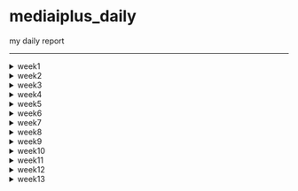 # mediaiplus_daily
my daily report

******

<details>
<summary>week1</summary>

> <details>
> 
> <summary>20230302</summary>
> 
> ```
> 
> vscode
> DBeaver
> WinSCP
> MongoCompass
> 
> jh.park@mediaiplus.com 
> 123ssk12!
> 
> 메일확인 outlook
> 
> confluence
> 
> 임상시험공부 - 글로벌 임상시험 성공하기
> 
> 인턴십OT 내용정리
> 
> 컴공핵심과목 : 내가 잘하는거->대답잘할수있는거
> 자기소개 : 내가 얼마나 개발을 잘하는지, 얼마나빠르게 성장할수있는지 
> 면접관의 의도?? 편한마음으로 임하자..?
> 
> pw : 0130
> 
> task1 : EudraCT -> CTIS 
> task2 : CRIS result 수집하기
> 
> ```
> 
> </details>
> 
> <details>
> <summary>20230303</summary>
> 
> ```
> 
> 질문할거 -> 구글링 먼저하자
> 1. yml 
> 2. 파서에서 start_date yesterday 주석 이상한것같음
> 3. start_date, saving_start_date difference -> 왜 굳이 따로 두는가 ??
> 
> 
> 폴더 강제삭제 : rm -rf (folder)
> 
> 코드해석하기
> l19 : 파서
> l20 : common에서 logger가져오기 -> common_util로 가보면
> l80 : scraper 정의
> 
> 코드실행하기
> 
> 커맨드 : python scraper_manager.py
> 
> 디폴트값 nih 
> Scraper클래스로 nih 인스턴스 만듬
> _get_model 메소드 실행 -> _handling_date메소드 실행 -> NIHct 모델 리턴함 (클래스로 선언된 모델 임포트해서 갖고옴)
> 
> Namespace(start_date='lastupdatedate', end_date='today', save='no', insert='no', date_parameter=0, cris_start=0, cris_end=None, cris_lang='K', model='nih', email='no')
> 
> cris, mfds -> yaml에서 함
> 
> 핸들링데이터 메소드의 역할 
> 2023-03-01 today 를 아래처럼 변환해줌
> 03/01/2023 03/03/2023
> 
> dao가 뭘까?
> dao
> 
> run 메소드를 이해해보자
> 1. 비교
> 2. 크롤링해옴
> 3. 디비에 트리로 바꿔서 집어넣음
> 
> 
> parser?? : 커맨드라인 인수 파싱하기
> 
> 로컬 디비 만들기 : mysql부터 다시 깔자
> 
> get방식으로 api가져오기 -> 스키마 컴페어 부분부터 다시보기
> 
> ```
> 
> </details>
  
</details>

<!-- week2 -->

<details>
<summary>week2</summary>

> <details>
> <summary>20230306</summary>
> 
> ```
> import ipdb; ipdb.set_trace() 앞으로 디버깅은 이거로 하자
> 로컬에 DB설치하는법을 따로 배워야함...     
> tqdm 이라는 신기한 라이브러리를 배웠음
>   
> api를 통해 정보를 받아올수있다.
> Headers : fakeheaders -> 크롤링시 우회용
> 
> nih 접속하여 회사DB와 비교해보았음. 가장최신화된 자료가 NCT05754515 였는데,
> 회사DB에 contacts 정보가 정확히 입력되어있었음. 
> exact_tree 코드  556~690 
>   
> https://www.clinicaltrials.gov/ct2/home
>   
> ```
> <img
>      src="https://user-images.githubusercontent.com/126745832/223040633-c0b674cc-ac1f-47f8-ab99-f5087f376cc2.png"
>      width=300
>      height=100
> />
> <img
>      src="https://user-images.githubusercontent.com/126745832/223040690-9e20b7f5-e17a-4cf8-a415-63d850956a90.png"
>      width=300
>      height=100
> />
>   
> ```
> 위와 같이 
> /home/jh_park/test/_test/models/nihct/utils/info.py 코드에 적혀진대로 4개가 DB에도 저장된것.
> ```
> <img
>      src="https://user-images.githubusercontent.com/126745832/223041521-9cb969b8-3bbf-43ce-9add-3deb3032159f.png"
>      width=300
>      height=300
> />
> 
> ```
> 각각은 위와 같이 정의됨.
> DB에서 column의 이름임. > RDB cloumn scheme
> 
> compare scheme > crawl data > make tree > insert to DB
>   
> __repr__ : Node만들때(make tree) 사용했음.
> ```
>   
> </details>
> 
> <details>
> <summary>20230307</summary>
> 
> ```
> __str__, __repr__ 차이점 보기
>   
> >>> import datetime
> >>> a = datetime.datetime(2017, 9, 27)
> >>> str(a)
> '2017-09-27 00:00:00'
> >>> repr(a)
> 'datetime.datetime(2017, 9, 27, 0, 0)'
> 
>   
>   
> 크롤링과정 
> 
> NStudiesFound : 업데이트해줘야하는 데이터
> trial/100 만큼 iteration -> full_study_list 채움
> make tree를 이용하여 트리구조로 field_list를 만듬
> 23개의 element를 갖고있음 
> field_list[0] 는 이중리스트형태로 각각의 요소가 그에 해당되는 모듈의 정보를 갖고있음.
> 예시 : [ ['NCT05756881', Node (Level 0) : [struct] IdentificationModule / None // num of child of this node : 5],
>          ['NCT05756868', Node (Level 0) : [struct] IdentificationModule / None // num of child of this node : 5],
>          ['NCT05756855', Node (Level 0) : [struct] IdentificationModule / None // num of child of this node : 6] ... ]
>   
> 이를 바탕으로 rows를 만들면
> 
> [ ['NCT00001971', 'Evaluation of Patients With Liver Disease', 'Evaluation of Patients With Liver Disease', 'National Institutes of Health Clinical Center (CC)', '910214', 'NIH', None, None, None, None, '2023-03-07 10:18:13', '2023-03-07 10:18:13'], 
>   ['NCT00001481', 'The Role of Hormones in Postpartum Mood Disorders', 'An Endocrine Model for Postpartum Mood Disorders', 'National Institutes of Health Clinical Center (CC)', '950097', 'NIH', None, None, None, None, '2023-03-07 10:18:13', '2023-03-07 10:18:13'], 
>   ['NCT00001160', 'Studies on Tumors of the Thyroid', 'Studies on Thyroid Nodules and Thyroid Cancer', 'National Institutes of Health Clinical Center (CC)', '770096', 'NIH', None, None, None, None, '2023-03-07 10:18:13', '2023-03-07 10:18:13'] ... ]  
> 
>   
> cris 데이터 가져오기 
>   
> 그전에 질문
> 
> 1. DB에 중복 데이터가 존재함 
>   https://cris.nih.go.kr/cris/search/detailSearch.do/?seq=14743&search_page=L&search_lang=K
>   https://cris.nih.go.kr/cris/search/detailSearch.do/?seq=15988&search_page=L&search_lang=K
>   -> cris가 버전관리를 안해서 생기는 문제였음. 나중에 최신의 버전 (높은 key)을 유지하자
> 2. PRE20190408-003 ??
>   pre로 key로만 들어갈수있음
> 3. selenium.common.exceptions.WebDriverException: Message: 'chromedriver' executable may have wrong permissions. Please see https://chromedriver.chromium.org/home
>   해결 : 크롬드라이버 깔아서 .env.yml 변
> 4. 링크접속불가 
>   https://cris.nih.go.kr/cris/resultsearch/resultSearch.do/
> 5. 디비에 널값이 있는이유? 
> 
> 
> 크롤링하는법  
>  
> 먼저 갱신일을 기준으로 검색을 함.
>   
> parsing_kor_doc 부터 다시 확인하기. 
>   
>   
> ```
>   
> </details>
> 
> <details>
> <summary>20230308</summary>
> 
> ```
> 
> vscode 단축키
> 
> ctrl + end : 커서 맨끝으로
> shift + end : 선택하면서 행의 맨끝으로
> ctrl + shift + end : 선택하면서 페이지 맨끝으로 
> 
> ctrl + arrow : 커서 단어 단위로 옮기기 
> ctrl + shift + arrow : 단어단위 선택하면서 맨끝으로
> 
> crtl + alt : 다중택
> 
> DB -> mediaiplus -> DB name 'RAW'
> 
> cris : 최신업데이트 부터 오늘날짜로 받아오기 
> 
> 질문
> 1. cris 커맨드 입력받을때 인덱스를 왜입력받는가?
> 
> 2. dev_fe_ctx_cris_ct 테이블의 용도?
> ```
> ```
> git clone 하고 해야하는거 !!!
> 
> 1. .env 
> 2. 크롬드라이버 받기 
> ```
> ```
> CRIS 가장 큰 문제점 : api도없고, 계속해서 사이트가 변경됨 -> 지금만들어도 나중에 cris가 데이터를 게시하는 방법이 달라지면 다시 업로드 해야할 필요가 있음. -> 일단은 현재 버전으로 만들어봐야함.
> 
> 현상황 : cris_ct_result 데이터들 12/16을 마지막으로 업데이트가 안됨.
> 현재(230308 16:06) 기준 연구결과가 등록된 데이터들은 총 551건이 검색되는데, 막상 결과가 등록이 안된경우가 많음
> 
> 결과등록이 안된경우 
> ```
> 
> <img
>      src="https://user-images.githubusercontent.com/126745832/223645866-4067dd5f-441d-4647-95e4-8868149798c0.png"
>      width=300
>      height=300
> />
> <img
>      src="https://user-images.githubusercontent.com/126745832/223645982-f809fdaa-e813-4611-9af6-c2d701a3897c.png"
>      width=300
>      height=300
> />
> 
>   
> ```
> 결과등록이 잘된경우
> ```  
> <img
>      src="https://user-images.githubusercontent.com/126745832/223645598-a3332d69-3451-441b-9550-bf9e7cb93345.png"
>      width=300
>      height=300
> />
> 
> ```
> 내일 확인해봐야하는거 : 3/7 기준 6개가 업데이트됨, 그러나 DB엔 5개만 업데이트됨 (16157 누락) -> 3/7에 정기적으로 스크랩할때, 스크랩하기 전에 5개가 업데이트 된것이고, 나머지 하나는 스크랩 이후 업데이트된 것이었음. 
> 
> 결과 탭에 접속이 가능하다가 안되는 경우는 어떻게 해야할까... -> 업데이트 되는지 알 수가 없음 
>   그럼 전수조사를 해야하는가? -> 경우에 따라 다름 만약 잘못된 데이터를 지우기 위해 결과를 없앤것이라면..?
>   없어진 이유를 알 수 없음.
>   
> ```
> </details>
>
> <details>
> <summary>20230309</summary>
> 
> ```
> 
> study results 존재 -> 연구결과 국문/Eng 보고 크롤링하면 될듯  
> 
> TODO
> 
> 연구결과 탭이 존재하지않음 -> 링크로 접속하면 페이지 존재 (cris_seq=8930) (상세검색 불가, cris_seq으로만 접속가능)
> https://cris.nih.go.kr/cris/resultsearch/resultSearch.do?seq=8930&search_page=L&search_lang=&
> 크롤링 할 때 결과있음으로하면 cris_seq=8930과 같은 데이터는 검색불가 -> 어떻게 크롤링할까
> 
> 상세검색할때 실제 갱신일과, 상세검색에서 검색할때의 저장된 갱신일이 다름. -> KCT0000001
> 
> 현재 크롤링은 상세검색 페이지에서 셀레니움으로 함 -> cris_seq range로 바꾸기?
> 
> 결론!! : 그냥 최종갱신일로 크롤링하자.
> 
> ```
> 
> ```
> study results 형식
> 크게 4가지임
> 1. Participant Flow
> 2. Baseline Characteristics
> 3. Outcome Measures
> 4. Adverse Events
> 
> 
> ct_list를 토대로 ct_result_list를 만들자.
> 
> ct_list 구조 파악하기.
> 
> ct_list는 길이가 업데이트해야하는 데이터의 갯수 만큼 가진 리스트임.
> 예를들어 -start_date=2023-03-01 의 옵션을 준경우, 3월1일부터 오늘날짜(today)까지의 새로 갱신해야할 데이터를 수집하여 저장함
> 이때 ct_list의 각각의 요소가 갱신된 데이터의 정보를 담고있음.
> ```
> ```
> 예를들면 len(ct_list)=3 인경우, 갱신해야할 데이터가 3개가 있는것임.
> 각 데이터의 정보를 dictionary 로 만들어줌 
> 
> ct_list.append({
>             'seq': i,
>             'status': date_list,
>             'content': table_dict,
>             'url': f'{self.base_url}?seq={i}&search_page=L&search_lang={self.language}',
>         })
> 그렇다면 각각의 키에 해당하는 밸류값들을 보자
> ct_list[0]['seq'] = '24303'
> ct_list[0]['status'] = ['등록', '2022/10/25', '2022/12/23', '2023/03/08']
> 
> ct_list[0]['content'] 는 defaultdict 자료형임.
> 
> ct_list[0]['content'].keys() = dict_keys(['1. 연구개요', '2. 임상연구윤리심의', '3. 연구자', '4. 연구현황', '5. 연구비지원기관', '6. 연구책임기관', '7. 연구요약', '8. 연구설계', '9. 대상자선정기준', '10. 결과변수', '11. 연구결과 및 발표', '12. 연구데이터 공유(익명화된 연구대상자 데이터)'])
> 또한 이 key들의 해당하는 value 또한 defaultdict 임
> 
> 예를들면 ct_list[0]['content']['1. 연구개요'] 는 아래와 같이 구성됨. 각각의 key들은 대체로 cris 자료 테이블의 row : contents임
> 
> defaultdict(None, {'CRIS등록번호': 'KCT0008025', '연구고유번호': 'NCC2022-0319', '요약제목': 'MET 또는 EGFR 단백질이 과발현된 전이성 위암의 3차이상 요법으로서의 CKD-702/이리노테칸 1b/2상 임상시험', '연구제목': 'MET 또는 EGFR 단백질이 과발현된 전이성 위암의 3차이상 요법으로서의 CKD-702/이리노테칸 1b/2상 임상시험', '연구약어명': 'CKD-702', '식약처규제연구': '예(Yes)', 'IND/IDE Protocol 여부': '아니오(No)', '타등록시스템 등록여부': '아니오(No)', '임상연구 요양급여적용 신청 여부': '신청 중(Submitted pending)'})
> 
> ct_list[0]['url'] = 'https://cris.nih.go.kr/cris/search/detailSearch.do/?seq=24303&search_page=L&search_lang=K'
> 
> 
> 만약 데이터의 개수가 가변적이라면, 리스트로 만들어줌 -> 하나의 cris_seq가 아니라 여러개의 cris_seq가 있는것, 
> PRIMARY KEY를 하나더잡아줌 즉 예를들어 cris_seq = 24303의 데이터중 연구참여기관이 두개인경우, SRSID라는 PRIMARY KEY를 잡아주는것.
> ```
> <img
> src="https://user-images.githubusercontent.com/126745832/223931817-b00a1bc7-93fc-4871-8ec7-e04dcf821f05.png"
> width=500
> height=50
> />
> 
> ```
> 스키마에대해 일단 모두 rows에 SCHEME[:-2]로 None을 넣어놈
> 
> 오늘의 질문점
> 
> [오후 4:28] 박 진호
> 저 추가적으로 질문드립니다..! cris_ct_result_participant_flow_desc 테이블에서 KCTId = 'KCT0006080' 필터로 검색해보면 cris_seq가 19160, 19735 두개로 나오는데,  https://cris.nih.go.kr/cris/search/listDetail.do여기서 상세검색에서 연구결과를 연구결과 등록으로 두고, CRIS등록번호에 6080을 검색하면 6080데이터가 나와야하는데 안나오더라구요 그래서 이유를 찾아보았습니다.  먼저 연구결과 필터를 미등록으로 바꾸고 6080을 검색하면, 19160페이지가 검색되었습니다. 제 생각엔 CRIS에서 19160의 연구결과를 지우고 갱신을 안해준것 같습니다.  또 추가로 같은 KCTId를 갖는 19735는 연구결과가 있으나 19160에는 없었습니다.  19735는 상태가 임시저장된 데이터라 상세검색 으로는 검색이 안되고, url로는 접속할 수 있더라구요, 19735에는 결과탭이 있지만, 접속은 안되었습니다.https://cris.nih.go.kr/cris/search/detailSearch.do?seq=19735 그래서 제가 생각한점은 데이터베이스에 이러한 결과가 등록되었다가 다시 없어진경우가 추가적으로 존재할수있고, 이러한 데이터들은 CRIS에서 갱신처리를 안해주다보니 저희가 업데이트를 할 수 없다고 판단되는데,  이런경우 현재 데이터베이스에 있는 결과데이터들은 옳은 정보라고 할 수 있는건가요? 만약 그렇지 않다면 현재 데이터들은 지우고 새로운 데이터들로 채워야한다고 생각이되는데.. 제가 생각한점이 맞을까요??아닌경우면 그냥 현재 데이터베이스에 duplicate하는 방식으로 코드를 짜면 되는것일까요?  감사합니다! 
> 
> [오후 4:47] 조용장
> 네, 말씀주신대로가 맞습니다!자세한 설명을 좀 더 미리 드렸으면 고민하실만한 상황이 나오지 않았을텐데 죄송스럽네요..  1.일단 첫번째로 cris_seq는 고유하지만 cris_seq에 상응하는 KCTId는 고유하지 않습니다.이런 문제는 실제로 하나의 임상이 "임시 등록", "반려" 등 "등록"이 되기 전의 형상으로 여러개의 버전이 존재하기 때문인데요. 각 버전은 새로운 cris_seq를 발급 받지만 KCTId는 모두 동일할 수 있습니다. 초기에는 "임시 등록"이나 "반려" 등의 데이터도 의미가 있을 것이라고 판단하여 cris_seq를 기준으로 전체 수집하였습니다. 하지만 그럴 필요가 없다고 판단이 되기도 하였고최종 갱신일을 기준으로 임상시험 문서를 가져와야할 필요성이 대두되면서 cris_seq를 기준으로 데이터를 수집하는 것이 아닌 KCTId를 기준으로 CRIS 데이터를 수집해야 하는 상황이 된거죠. 2.두번째로 말씀주신 6080번과 같이 CRIS에는 등록이되거나 웹 상에 공개되었다가 제거되는 문서들이 있었습니다. 이런 문서들은 추후에 다시 접근하려해도 데이터를 얻을 수 없는 문제점이 발생하구요.  "이런 데이터를 두고 저희는 DB상에서 제거하기 보다는 가지고 있는 편이 더 저희 서비스를 가치있게 만들어 줄거라고 판단하고 있기는 합니다."  그 문서의 등록 취소 요인이 무엇인지는 알 수 없으나 특정 기업에서 어떤 종류의 질병에 대해 어떤 시도를 하려했다..는 정보는 중요할 것 같아서요. 게다가 저희 DB 설계상 제거된 문서에 대한 검출은 전수조사를 하는 수 밖에 없기도 하구요..  따라서 결론은 같은 KCTId에 대해서는 값을 replace하면 될 것 같습니다. 그리고 과거에 존재하였다가 현재에 존재하지 않는 문서에 대해서는 제거하지 않구요. 다만 추후에 동일한 KCTId 임상시험에 대해서 언제 어떻게 업데이트 되었는지 히스토리를 버전별로 가지고 있을 계획은 있습니다. 깃헙에도 이슈 사항으로 올려 놓기는 했어요.
> 
> [오후 4:48] 조용장 
> 글이다 보니 아무래도 제가 조금 이해하기 어렵게 작성해 놓은 내용이 있을 수도 있을 것 같기는해요... 조금 헷갈리시면 다음주에 다시 이야기 나누시죠~
> 
> ```
> </details>
> <details>
> <summary>20230310</summary>  
> 
> ```
> 결과 데이터들의 스터럭쳐가 매우 상이함 => 일반화 할 방법을 생각해보자
> 
> get result cris id 수정 : 
> 
> 다음을 추가함 :
> from selenium.webdriver.support.ui import Select
> Select(self.driver.find_element(By.XPATH, '//*[@id="results_yn"]')).select_by_value("Y")
> 
> 위 코드의 의미는 연구결과가 등록된 문서만 검색하겠다 라는 필터를 설정해준다는 의미임.
> 
> result들의 url을 보려고했는데, 몇개이상의 페이지를 로드하다보니 이런에러가 나는듯 -> 다음주에 다시 확인하기
> stale element reference: element is not attached to the page document
> 
> ```
> 
> </details>
</details>

<!-- week3 -->

<details>

<summary>week3</summary>

> <details>
> 
> <summary>20230313</summary>
>   
> ```
> 연구결과 등록으로 검색 -> 1. 에러페이지가 나오는지 확인 -> 에러나면 그대로 리턴
> 2. 페이지에 접속을 해도, 실제 데이터가 없을수있음.
> 3. 국문/영문으로 할지, 각각 페이지에서 크롤링 할지 정하기 -> 물어봐야 할듯 근데 KCT0008257 를 보면 각각 따로 하는게 좋을듯함.
>  
> 
> 현재 발생한 문제점 : 
> 1. 로딩되는 시간을 줘야 에러가 안남
> 2. 검색되는 데이터의 개수가 다름 -> 
>     연구결과 등록된 데이터들을 볼때, start date를 비워둔 데이터의 개수와 2010-01-01, 즉 cris홈페이지에서 제공하는 초기값을 주면 데이터 개수값이 달라짐.
>     
> 
> html구조
> 연구정보, 연구결과 상이함
> main div -> print div 
> 내일 물어볼거 : date_list는 필요없는건가?
>   
>   
>   
> 결과구조분석
> 1. Participant Flow
> 모집상세설명
> 배정 전 상세설명
> -> 고정적인 두개의 행!!
> 그다음 기간이나옴 -> 주로 기간은 한개존재함.
> 
> 
> 크롤링 과정
> 만약 K인경우, E인경우 나눠서
> 각각 parsing_result_kor_doc(resp), parsing_result_eng_doc(resp) 을 호출함.
> 
> ```
> 
> </details>
>   
> <details>
> 
> <summary>20230314</summary>
>   
> ```
> 연구결과 등록으로 검색 -> 1. 에러페이지가 나오는지 확인 -> 에러나면 그대로 리턴
> 2. 페이지에 접속을 해도, 실제 데이터가 없을수있음.
> 3. 국문/영문으로 할지, 각각 페이지에서 크롤링 할지 정하기 -> 물어봐야 할듯 근데 KCT0008257 를 보면 각각 따로 하는게 좋을듯함.
> 
> study details/study results를 크롤링해와야함 -> 먼저 검색조건에 맞는 날짜에 갱신된 데이터에 한해서 크롤링 그 후 결과가 등록된 데이터를 크롤링
> get max update 는, study details를 크롤링할때 받아와지므로 자동으로 업데이트됨.
>   결과 등록된 데이터는 없는 경우가 많음
>   
>   표안에 표 : 하나의 tr내에 두개의 th
>   원래대로라면 [[th],[td]] 이지만 th가 두개라면 [[th,th],[td]]가 됨
>   td내에 pre가 되어있을수도있다... -> ().text 사용하면 똑같이나옴
>   
>   먼저 results를 크게 4개로 분리, 그 후 각각을 다시 테이블로 분리, 그러면 그 각각의 테이블들은 tr을 갖는다.
>   각 tr을 th_list, td_list로 분리한다. 그후 [th_list, td_list]로 만들어 캡션과함께 테이블딕셔너리에 해당하는 value에 append해준다.
>   
>   tr,td를 분리할때, colspan rowspan을 잘 보자 -> 
>   rowspan = 2 의 의미? 두개의 행을 차지함.
>   colspan = 2 의 의미? 두개의 열을 차지함 즉 세분화된 데이터가 있는경우, colspan, rowspan이 사용
>   
>   코드에 주석으로 남겨둠.
>   
>   
>   Participant Flow 구조 >>>
>   하나의 시퀀스에 여러개의 피리어드
>   각각 피리어드 내에는 여러개의 암그룹이 있을 수 있음 
>   
>   현재 Participant Flow 관련 메소드:
>   cris_ct_result_participant_flow_desc -> 수정필요 x
>   cris_ct_result_participant_flow_list_desc -> 하나의 시퀀스에 여러개의 피리어드를 PFSId로 구분해서 넣어놈. 스키마는 단위, 코멘트
>   cris_ct_result_participant_flow_arm_group -> 암그룹당 정보, 탈락관련정보누락됨
>   cris_ct_result_participant_flow_arm_group_research_step -> 마일스톤은 암그룹당 없을수도있거나 여러개임
>   
>   -> 탈락관련데이터가 아예 없다!
>   
>   
>   
>   
>   
> api로 받아오기????
> ```
> 
> </details>
> 
> <details>
> <summary>20230315</summary>
> 
> ```
> 
> scraper를 fork해봄
> git명령어에 익숙해져가고 있음. 처음으로 clone, fork, ... 등등을 해보았고, git을 사용한 협업이 필수적임을 깨닫게 되었음.
> 
> 추가로 parser를 업데이트하는 커밋을 해봄.
> 
> 현재 PF데이터에 탈락사유가 없어서, 추가적인 테이블을 만들어줌.
> 
> 
> ```
>     
> </details>
> 
> <details>
> <summary>20230316</summary>
> 
> ```
> ct_result_list : 딕셔너리, key로 'Participant Flow', 'Baseline Characteristics', 'Outcome Measure', 'Adverse Events' 를 가짐
>   
> PF구조 파악하기
> result_dict['Participant Flow'].keys() = dict_keys(['모집상세설명', '배정 전 상세설명', 'Participant Flow List'])
>   
> result_dict['Participant Flow']['Participant Flow List'] 의 길이는 Period의 갯수를 의미함 
> 하나의 피리어드 내부에는, 여러개의 암그룹이 있을수 있음. -> 암그룹 리스트가 필요함
> result_dict['Participant Flow']['Participant Flow List'][0].keys() = dict_keys(['기간명', 'Arm Group List', '단위'])
>   
>   첫번째 암그룹의 데이터를 보자.
>   result_dict['Participant Flow']['Participant Flow List'][0]['Arm Group List'][0].keys() = 
>   dict_keys(['중재 / 관찰군명', '중재 / 관찰군 상세내용', '연구시작', 'Important Study Step List', '연구완료', '탈락', 'Fail Reason List'])
> 
>   암그룹 내부에는, 여러개의 마일스톤 데이터와 탈락사유가 있을수 있음.
>   첫번쨰 피리어드 내부의 첫번째 암그룹의 첫번째 마일스톤을 보자.
>   result_dict['Participant Flow']['Participant Flow List'][0]['Arm Group List'][0]['Important Study Step List'][0]
> {'중요연구단계': '시험약 또는 위약 복용', '중요연구단계 결과': '9'}
>   마일스톤 리스트의 요소는 딕셔너리의 형태로 되어있음 -> 탈락사유 리스트또한 같은 구조의 딕셔너리임.
>   
>   BC구조 파악하기
>   
>   먼저 첫번째 테이블은 고정적임
>   다음 테이블은, 나이 테이블 -> 나이는 범주형, 연속형, 그외속성으로 나뉘고 3개가 다 있거나 하나만 있을 수 있음.
>   그러므로 나오는대로 다만듬
>   total_dict['Arm Group List'][i] 에는 딕셔너리가 들어감. 각 딕셔너리의 키가 td가없는 데이터의 th, 즉 타이틀이됨.
>   
>   나이 그 외 특성 아웃라이어 : 
>   https://cris.nih.go.kr/cris/resultsearch/resultSearch.do/?seq=24196&search_page=L&search_lang=K
>   지역
>   https://cris.nih.go.kr/cris/resultsearch/resultSearch.do/?seq=6904&search_page=L&search_lang=K
>   
>   result_dict['Baseline Characteristics']['Arm Group List'][0].keys() = 
> dict_keys(['중재 / 관찰군명', '중재 / 관찰군 상세내용', '전체분석 대상수', '나이, 연속형 Dict', '성별 : 여성, 남성 Dict', '등록지역 Dict', 'Study Specific Measure List'])
>   
>   result_dict['Baseline Characteristics'].keys()
> dict_keys(['Arm Group List', 'Total', '분석단위', '전체분석 대상설명', '나이, 연속형 Dict', '성별 : 여성, 남성 Dict', '등록지역 Dict', 'Study Specific Measure List'])
> ```
> 
> </details>
> 
> <details>
> <summary>20230317</summary>
> 
> ```
> 
> ctrl + u : 리눅스 커맨드 삭제
> 
> 디비에 넣는 메소드
>   주요 아이디어 : 암그룹마다 공통데이터인지, 차이가나는지에 따라 테이블 분리
>   
> cris_ct_result_baseline_chc_desc : 첫번째 테이블의 모든 암그룹의 공통 데이터만
>   
> cris_ct_result_baseline_chc_age_categorical : 나이 범주형이 존재할때, 암그룹의 공통 데이터
> cris_ct_result_baseline_chc_age_continuous : 나이 연속형이 존재할때, 암그룹의 공통 데이터
> cris_ct_result_baseline_chc_age_other : 나이 그 외 특성이 존재할때, 암그룹의 공통 데이터
> 
> cris_ct_result_baseline_chc_gender : 성별 여성남성이 존재할때, 암그룹의 공통 데이터
> cris_ct_result_baseline_chc_gender_other : 성별 그 외 특성 존재할때, 암그룹의 공통 데이터
>   
> cris_ct_result_baseline_chc_enrollment_region : 등록지역, 공통데이터 
>   
> cris_ct_result_baseline_chc_other_specific : 그 외 특성, 같은 시퀀스에 대해 여러개의 OSSId가 있을 수 있다.
> OSSId를 사용함 (Other specific study Id)
>   
> 이제부턴 AGTId (Arm Group Title Id)를 암그룹 수에 따라 가질수 있음
> cris_ct_result_baseline_chc_arm : 첫번째 테이블 각각 암그룹 데이터 AGTId를 사용함
>   
> cris_ct_result_baseline_chc_arm_age_categorical : 나이 범주형 데이터, 암그룹마다 저장
> 
> 나이 연속형 데이터
> cris_ct_result_baseline_chc_arm_age_continuous_measure_type
> cris_ct_result_baseline_chc_arm_age_continuous_dispersion
>   -> 현재 테이블에 측정치 종류 분산도 측정을 따로 저장중인데, 한번에 저장하는거로 바꾸고, 
>   그 후 나이 연속형말고도 측정치 종류, 분산도 측정이 나올수있으므 만들어줘야함.
> 
> cris_ct_result_baseline_chc_arm_age_other_category : 한 시퀀스내에 여러개의 AGTId, 각각 AGTId당 AOCId가 할당될수있음.
> AOCId(Age other category Id)가 범주명의 갯수가됨.
>   
> cris_ct_result_baseline_chc_arm_age_other_category_result : 각 AOCId 에 ACRId할당.
>   연습용으로 좋은 seq : 13913
>   
> cris_ct_result_baseline_chc_arm_other_sp_category : 암그룹 -> 그외특성리스트 -> 범주명 리스트
> ```
> 
> </details>
</details>
  
<!--   week4 -->
  
<details>
<summary>week4</summary>
  
> <details>
> 
> <summary>20230320</summary>
> 
> ```
> 
> 분산도&측정치 수정 :
> cris_ct_result_baseline_chc_arm_age_continuous_measurements
> cris_ct_result_baseline_chc_arm_age_other_category_measurements
> cris_ct_result_baseline_chc_arm_gender_other_category_measurements
> 
> RAW -> REFINE 으로 옮기기
> 중요한 부분 : DB테이블이 변경되면, REFINE에 들어갈 데이터들도 바뀌어야하므로, 따로 코드를 수정해야함.
> 
> OM 분석하기
> 
> 결과변수의 갯수에 따라, 테이블의 갯수가 다름.
> 테이블 형식은, 결과변수 - 암그룹 정보 - data table 로 되어있음.
> 
> ct_result_list[i]['content']['Outcome Measure']['Outcome Measure List'][0] -> 0번째 OM, keys() 는
> dict_keys(['결과변수종류', '평가항목', '평가항목 상세설명', '평가시기', '통계분석', 'Arm Group List', '전체분석단위', '전체분석 대상설명', '측정단위']) 가 존재하고, Arm Group List를 제외하고 모두 공통항목임.
> 
> 기존의 방식에서 수정한부분 : 구조적으로는 없으나, 코드상오류가 하나 있었음
> 
> 나중에 다뤄야할 이슈 : 페이지 10개 넘어가면안됨.
> 
> AE 분석하기
> 
> 첫번째 테이블 고정
> 두번째 테이블은, 암그룹의 갯수만큼 column을 가짐. -> 행은 고정
> All cause mortality - 발생대상수, 연구대상수 고정
> Serious Adverse events - 발생대상수, 연구대상수, 이상반응 보고 횟수 고정
> 
> 
> ```
> 
> </details>
> 
> <details>
> 
> <summary>20230321</summary>
> 
> ```
> 
> 현재문제점 
> Other (Not Including Serious) Adverse Events 에서 
> 발생빈도보고기준 탭이 있으면, 데이터가 한칸씩 밀려남
> 
> Serious Adverse Events 에서
> Term, Total 아래 데이터는 무의미한 데이터로 취급함 -> 일단 유지 하기
> 
> 
> 
> ```
> 
> </details>
> 
> <details>
> 
> <summary>20230322</summary>
> 
> ```
> 
> cris api로 받아오기 : 페이지 설정을 해줘야함(데이터가 20개를 넘어가면 1페이지만으로 안끝남)
> prepared=True **
> 
> 
> ```
> 
> </details>
> 
> <details>
> 
> <summary>20230323</summary>
> 
> ```
> 
> DB에  만들기 : 
> import pymysql 을 import mysql.connector as pymysql 로 바꿔
> cursor 선언시 cursor = conn.cursor()  
> 
> 해야하는거 : sql구문 수정해서, 테이블 만들기
> 탈락사유 테이블 insert위해 함수만들기
> 
> cris_ct_result_baseline_chc_arm_age_other_category_result 수정해야함
> -> 수정완료
> 
> '측정치 종류', '분산도 측정' 이 나올수있는 데이터 : 나이연속 나이그외 성별그외 그외특성
> -> 나이연속은 이미존재하므로 총 6개의 추가 테이블을 만들어야함 : sql 수정, info 수정, 함수선언 
> 
> crisids받아오는 함수 수정
> 
> 
> ```
> 
> </details>
> 
> 
> 
> <details>
> 
> <summary>20230324</summary>
> 
> ```
> 
> 디비에서 스키마 잘못된것들 수정
> failed reason 에서 ISS -> FRS
> other sp 테이블 PRI key에 OSSID추가
> 
> eng차트 수정하기 
> 수정완료 
> DDL 수정
> info 수정
> extract_tree 수정
> parser 수정
> 
> ```
> 
> </details>

  
> </details>

<!-- week5 -->

<details>

<summary>week5</summary>
 
> <details>
>   
> <summary>20230327</summary>
>   
>   ```
>   
>   Error occurred in cris_ct_result_outcome_measure_desc : Error while executing statement: Data too long for column 'outcome_measure_time_frame' at row 1 : 에러 수정 -> sql문 수정, 데이터의 입력값 범위 늘려야함
>   varchar -> text 로 수정
>   서버데이터삭제돼서 다시 옮겨오기
>   ssh 접속시, fingerprint -> SSH에서 fingerprint는 공개키의 고유한 식별자로서, 해당 공개키가 유효하고 정확하게 인증된 것임을 보장하기 위한 기술적인 수단이다.
>   
>   ```
>   
> </details>
> 
> <details>
>   
> <summary>20230328</summary>
>   
>   ```
>   
>  연구결과가 있는 553개 데이터에 대해 크롤링하기
> Error occurred in cris_ct_result_participant_flow_arm_group_failed_reason_eng : Error while executing statement: Data too long for column 'failed_reason' at row 1
> Error occurred in cris_ct_result_baseline_chc_arm_eng : Error while executing statement: Data too long for column 'arm_group_title' at row 1
> Error occurred in cris_ct_result_baseline_chc_arm_age_other_category_eng : Error while executing statement: Data too long for column 'category_title' at row 1
> Error occurred in cris_ct_result_baseline_chc_arm_gender_other_category_result_eng : Error while executing statement: Data too long for column 'category_result' at row 1
> Error occurred in cris_ct_result_outcome_measure_arm_group_eng : Error while executing statement: Data too long for column 'arm_group_title' at row 1
> Error occurred in cris_ct_result_adverse_events_arm_group_eng : Error while executing statement: Data too long for column 'arm_group_title' at row 1
> -> sql에서 text로 바꿔주기
>   
>   '분석대상수' 탭이 두개의 th로 나뉘어진경우, 스키마네임에 ''이 들어감 -> 예외처리를해줘야함
>   
>  현재 발생한 문제점 :
>  1. DB에 저장이 안되는 테이블이 존재 -> 그러나 eng은 잘 저장이 되어있음. -> eng,kor 비교해서 해결하자
>  cris_ct_result_adverse_events_all_cause_mortaity
>  cris_ct_result_adverse_events_other_adverse_events
> cris_ct_result_adverse_events_other_adverse_reaction
> cris_ct_result_adverse_events_serious_adverse_events
> cris_ct_result_adverse_events_serious_adverse_reaction
> -> Dict 붙여서 해결
>   
> cris_ct_result_outcome_measure_arm_group_category
> cris_ct_result_outcome_measure_arm_group_category_result -> CategoryList, Category List 띄어쓰기 해결
> 
> 2. cris_ct_result_outcome_measure_desc_eng 에 데이터가 저장이안됨 -> 코드수정해야함 -> indentation 수정으로 해결
> 
>   3. mortaity -> mortaㅣity 오타수정 ...> 할필요 없음.. cris데이터오류였음
> 
> 
>   ```
>   
> </details>
>   
> <details>
>   
> <summary>20230329</summary>
>   
>   ```
>   
>   새로운 모델로 크롤링하고 DB에 넣기 -> 데이터 손실이 있나 확인하기
>   
>   cris_ct_result_adverse_events_serious_adverse_reaction
>   cris_ct_result_participant_flow_arm_group_failed_reason 에서 다시 문제 발생, 데이터 저장이 안됨
>   
>   cris_ct_all_overview 에 한해서 메소드가 get_rows_cris_all_overview 임.
>   
>   할 일 :
>   1)
> medic-dev-2022.c6dzc5dnqf69.ap-northeast-2.rds.amazonaws.com
> 서버, RAW DB 접속
> 
>  
> 
> 2)
> 뒤에 알고리듬 부분, dev_fe_이런것처럼 cris_ct로 시작하는 것 제외
> cris_ct_latest_approved_overvie, _eng 제외
> 하여 모든 table drop 후
> 
>  
> 
> 3) 2에서 제외한 테이블을 제외하고 cris_eng.sql, cris_kor.sql 로
> 테이블 생성
> 
>  
> 
> 4) scraper_manager.py -model=cris -insert=yes -start_date=
> 를 실행하여
> 기존 cris 데이터 + cris result 데이터 수집
>   
> 
>   
>   ```
>   
>   
> </details>
> 
> <details>
> 
> <summary>20230330</summary>
> 
> ```
> 1. integration folder의 func.py를 참고하여 cris_seq를 이용하고 있는 부분을 모두 분석
> 
>  
> 
> 2. 해당 파트를 KCTId로 대체
> 
>  
> 
> 3. RAW 데이터베이스에서 CRIS 테이블들은 KCTId를 primary key로 사용하도록 변경
> --> cris_seq를 그냥 날릴 것인지 아니면 그냥 property로 가지고 있을 것인지... 고민??
> 
>  
> 
> 4. REFINE을 다시 한번 돌려야 함 --> 도연님께 부탁
>   
> 현재 DDL에 REFINE 테이블 DDL이 없음 -> 만들  
> 
> 
> ```
> </details>
> 
> 
> <details>
> 
> <summary>20230331</summary>
> 
> ```
> scraper -> refine
> REFINE 의 순서 : init 에서 _get_in_memory_table 호출
> 
> 
> 
> 
> 
> 
> ```
> 
> </details>
>   
>   
> </details>

<!-- week6 -->


<details>

<summary>week6</summary>

> <details>
> 
> <summary>20230404</summary>
> 
> ```
> 
> refiner.py 분석!!
> 
> fetched_rows : DB에 ct_index테이블 가져옴
> fetched_rows, fetched_rows[0] = (1, 'NIH', 'NCT00000102', None, datetime.datetime(2023, 3, 14, 10, 55, 33), datetime.datetime(2023, 3, 14, 10, 55, 33))
> -> (ct_id, source, source_id, sub_id, _, _) 의 형태
> 
> 리턴되는 테이블 : idx_dict, idx_dict['NIH']['NCT...'] = ct_id 의 형태. if CRIS의 경우라면 src_id가 현재 cris_seq, sub_id를 가짐. ct_id는 통합번호. 
> 
> 이후 모듈마다 함수실행. 
> 
> refine_ct_identification : 각 임상사이트마다 RAW데이터베이스 접근후 데이터 가져옴.
> 
> ```
> 
> 
> </details>
> 
> <details>
> 
> <summary>20230405</summary>
> 
> ```
> 
> refiner에서 각 모듈의 요소는 dict이며, 각dict에는 스키마와 테이블네임, 메소드정보가 들어 있음.
> 첫번째 모듈은 IdentificationModule, 첫번째 모듈은 3개의 딕셔너리를 갖고있으며, 첫번째 요소가 ct_identification임.
> 
> @global_process의 의미 파악하기.
> decorator로 함수를 인자로받음. 
> 
> 처음 실행시 refiner는 get in memory table을 호출하는데, 이때 로컬 DB에는 ct_index 테이블이 없기 때문에, 새로 만들어줘야함.
> 이후 리턴값으로 현재 갖고있는 ct data들을 저장하는 딕셔너리를 리턴함. (ct_index에 정보들)
> 현재 ct_index는 cris데이터를 cris_seq으로 구분하기때문에, 이를 KCT_Id로 대체할경우, 여러개의 KCT_Id를 갖는 데이터가 생길수 있음.
> -> 그러므로 cris데이터를 삭제해야하는데, 이럴경우 ct_id에 공백이 생기기때문에, 처음부터 다시 refine해야함.
> 
> 만약 cris데이터가 갱신되면, 같은 KCT_Id지만 새로운 cris_seq이 발급됨. 이 경우 raw데이터베이스에는 KCT_Id당 여러개의 데이터가 생길수있음. (PRI_KEY가 cris_seq 이기 때문) -> 
> 1. 만약 이때 KCT_Id 가 겹치므로 duplicate하지 않고 과거 데이터를 유지할경우[현재기준], refine시 cris_seq가 필수적임
> 2. 그러나 갱신할경우, 즉 KCT_Id가 PRI_KEY가 될 경우 refine또한 갱신된 KCT_Id 에 대하여 다시 데이터를 갱신해줄 필요가 있음. 이 경우 refine에게 KCT_Id가 갱신되었음을 알려줘야함. -> 이문제는 애초에 update날짜로 진행하기때문에, 고려해줄필요가 없음.
> 
> RAW.cris테이블을 싹다 seq날려서 새롭게 받자.
> REFINE 에러나는 DDL수정.
> 
> -- refine.ct_arms_intervention definition
> 
> CREATE TABLE `ct_arms_intervention` (
> `ct_id` int NOT NULL,
> `ais_id` int NOT NULL,
> `category` json DEFAULT NULL,
> `name` text,
> `description` text,
> `synonym` json DEFAULT NULL,
> `create_date` datetime NOT NULL,
> `update_date` datetime NOT NULL,
> PRIMARY KEY (`ct_id`,`ais_id`)
> ) ENGINE=InnoDB DEFAULT CHARSET=utf8mb4 COLLATE=utf8mb4_0900_ai_ci;
> 
> 
> 
> 
> 
> ```
> 
> 
> </details>
> 
> <details>
> 
> <summary>20230406</summary>
> 
> ```
> 
> NEW DDL : 
> 
> -- refine.ct_arms_intervention definition
> 
> CREATE TABLE `ct_arms_intervention` (
> `ct_id` int NOT NULL,
> `ais_id` int NOT NULL,
> `category` json DEFAULT NULL,
> `name` text,
> `description` text,
> `synonym` json DEFAULT NULL,
> `create_date` datetime NOT NULL,
> `update_date` datetime NOT NULL,
> PRIMARY KEY (`ct_id`,`ais_id`)
> ) ENGINE=InnoDB DEFAULT CHARSET=utf8mb4 COLLATE=utf8mb4_0900_ai_ci;
> 
> TODO : 
> 1. Modify DDL for cris_kor, cris_eng to dropout cris_seq scheme
> 2. Modify crisct.utils to make KCT_Id as PRI KEY 
> 
> 이경우 dev_fe_ctx_cris_ct 의 테이블은 어떻게 처리해야하는지?
> 크롤링시에는 기존의방법을 사용하되, 데이터베이스에 저장할때 cris_seq만 누락시킴
> 
> 로컬에서 DB로 접근할때 안되는거 수정하는법:
> 
> 1. import pymysql -> import mysql.connector 
> 2. conn에서 conn = mysql.connector.connect(host=HOST, port=PORT, user=USER_NAME, passwd=PASSWORD, db=DB_NAME)
> 3. cursor = conn.cursor(prepared=True)
> 
> 
> ```
> 
> 
> </details>
> 
> <details>
> 
> <summary>20230407</summary>
> 
> ```
> 
> 현재 cris_seq 스키마를 dropout하는데 성공하였고, DB에 잘 저장됨을 확인.
> 여기서 질문점
> 
> DDL의 알고리즘 사용해야하나?
> dev_fe, latest_approved 사용유무?
> 
> 
> 1409 : outcome measure가 없는 경우도 존재함
> 
> ```
> 
> </details>

</details>

<!-- week7 -->

<details>

<summary>week7</summary>
<!-- >> -->

> <details>
> 
> <summary>20230410</summary>
> 
> 
> 
> ```
> grant_idx -> ct index 부여
> refine DDL수정 -> ct, other 분리
> validation 수정하기
> 
> 현재 문제점
> import pymysql : server
> import mysql.connector : local
> 
> local 에서 DB삽입 작업시 mysql.connector를 사용하지만 이경우 execute의 리턴값이 0,1이아닌 None 이 되기때문에, assertion에러가 발생함
> 일단은 pymysql로 connect하자 -> assertion구문을 빼야할듯?
> 
> latest_approved 테이블에 대한 메서드가 잘못됨 -> 수정해야함
> 
> 
> ```
> 
> </details>
> 
> 
> <details>
> 
> <summary>20230411</summary>
> 
> 
> ```
> 
> commit 완료 : RAW데이터베이스의 테이블에서, cris_seq dropout
> 
> 
> ```
> 
> 
> 
> </details>
> 
> <details>
> 
> <summary>20230412</summary>
> 
> 
> ```
> grant_idx -> assert 에러
> 
> ```
> 
> 
> 
> </details>
> 
> <details>
> 
> <summary>20230413</summary>
> 
> 
> ```
> 오늘 할 일 : mediaiplus server DB에 insert 
> -> mysql.connector로 변경하기
> 
> ```
> 
> 
> 
> </details>

</details>

<!-- week8 -->

<details>

<summary>week8</summary>
<!-- >> -->

> <details>
> 
> <summary>20230417</summary>
> 
> ```
> 24서버에 RAW데이터베이스만 채우면됨.
>   현재 cris_lang=K 데이터완료.
>   
> 
> ```
> 
> 
> </details>
> 
> <details>
> 
> <summary>20230418</summary>
> 
> ```
> cris데이터 수집시, 갱신된데이터가 아닌 최신의 데이터는 받아오지 못함 : 등록일을 기준으로도 받아와야함.
> -> 해결
>   
> What is your suggestion? What we should do?
> analyzer 와 같이 별도의 python 파일 만들고
> 일간, 주간, 월간 (update_date 기준)으로
> 뽑아낼 수 있는 ("풍부한") 통계 
> 
> 두 가지 parameter가 사용될 수 있음
> 
> REFINE process를 돌렸을 때 update_date 날짜를 기준으로
> last_update_post_date 기준으로
>  
> 콘텐츠 자체는 생각을 해봐야.. 
> 
> 결과 다 뽑고나서 engineering 작업
> 결과를 pdf한다음
> 얘를 메일로 쏘면 best
> 
> ```
> 
> 
> </details>
> 
> <details>
> 
> <summary>20230419~20230421</summary>
> 
> ```
> WIS2023 (World IT Show 2023)에 전시자로 참가하였습니다!
> 
> ```
> 
> 
> </details>
  
</details>

<!-- week9 -->

<details>

<summary>week9</summary>
<!-- >> -->

> <details>
> 
> <summary>20230424</summary>
> 
> ```
> analyzer.py 만들기
> 
> ct_status의 데이터들을 불러와야함 -> 13번째 스키마, 즉 last_update_post_date가 날짜 interval 안에 있는지 체크
>   
> ```
> </details>
> 
> <details>
> 
> <summary>20230425</summary>
> 
> ```
> analyzer는 년단위, 월단위, 일단위로 데이터를 분석한 결과를 시각화하는것 : 도넛차트, 히스토그램
> 현재 issue : 날짜에서 datetime을 사용하는데 이 때 윤년이 껴있을경우 일년기준을 어떻게 잡아야하는지, 이외에도 예외케이스들 처리해야함
>   
> ```
> </details>
> 
> <details>
> 
> <summary>20230426</summary>
> 
> ```
> 약물데이터 검수하기 1일차
>   
> ```
> </details>
> 
> <details>
> 
> <summary>20230427</summary>
> 
> ```
> 딥러닝 :
> 지도학습 : regression, classification
> 비지도학습 : clustering, anomaly detection, dimensionality reduction
>   
> Notations
> 머신러닝에서는 주로 x를 input variable로 사용함. feature라고도하고 input feature라고도함
> input, feature 을 받아서 예측을하여 output이 나올텐데, 이 때 output = estimated value, prediction y-hat으로 표기하고, 예측해주는 함수 f 를 model, hypothesis로 부름 
> Then, how to represent f(hypothesis)?
>   
> ```
> </details>
> 
> <details>
> 
> <summary>20230428</summary>
> 
> ```
> ct_design에서 받아온 테이블을 dictionary로 변환 : ct_id로 해싱됨.
> phase, study_type에 해당하는 도넛차트를 만들기 위해 label리스트, 각 label에 해당하는 data의 개수를 추출함.
>   
> ```
> </details>

</details>
  
  
<!-- week10 -->

<details>

<summary>week10</summary>
<!-- >> -->

> <details>
> 
> <summary>20230502</summary>
> 
> ```
> 약물검수작업 : 중복되는 약물이 있으면 표시하기.
> analyzer : 도넛차트만들기
> 색을 지정할때 레이블의 개수만큼 색상리스트에서 랜덤추출하는방법으로 바꾸기
> -> 밸류값이 0인 데이터는 plot해주지 않기위함임.
> ```
> 
> </details>  
>   
> 
> <details>
> 
> <summary>20230503</summary>
> 
> ```
> plot방법: 각 함수마다 labels, values가 필요하고, 하나의 pdf에 plot해야하므로, 모든 labels,values를 인자로받은후 plot을 해주어야함.
> 그러므로 각 함수실행시, 리턴값을 labels, values로 리턴하고 labels_list, values_list 리스트에 저장해놔야함.
> 
> ```
> 
> </details>  
>   
> <details>
> 
> <summary>20230504</summary>
> 
> ```
> bar, pie chart만들기 완료.
> 메일로 pdf 보내는 작업도 완료.
> 
> ```
> 
> </details>  
  
</details>

<details>

<summary>week11</summary>
<!-- >> -->

> <details>
> 
> <summary>20230508</summary>
> 
> ```
> draw.io : diagram 그리는 어플리케이션
> 
> bokeh.models: 대화형 Bokeh 플롯 구성 요소를 정의하고 처리하는 모듈
> bokeh.palettes: Bokeh 플롯에 대한 색상 팔레트를 생성하는 모듈
> bokeh.io: Bokeh 플롯을 다양한 매체(예: Jupyter 노트북 또는 HTML 파일)에 출력하기 위한 모듈
> bokeh.plotting: Bokeh 플롯을 생성하는 모듈
> 
> collections.Counter: 리스트에서 항목 발생 횟수를 세는 Python 내장 모듈
> datetime.datetime: 날짜 및 시간을 처리하기 위한 Python 내장 모듈
> konlpy.tag.Okt: 한국어 자연어 처리를 위한 Python 패키지
> 
> sklearn.preprocessing.normalize: 데이터 정규화를 위한 모듈
> sklearn.feature_extraction.text.TfidfTransformer: 텍스트를 TF-IDF 라는 벡터화된 표현으로 변환하는 모듈
> sklearn.decomposition.NMF: 비음수 행렬 인수 분해를 수행하는 모듈
> sklearn.decomposition.LatentDirichletAllocation: 잠재 디리클레 할당 주제 모델링을 수행하는 모듈
> sklearn.manifold.TSNE: 차원 축소 기법인 t-SNE(확률적 이웃 임베딩)을 수행하는 모듈
> 
> tqdm: 오랜 실행 작업 중 진행 상황을 표시하기 위한 Python 패키지
> 
> ```
> 
> </details>  
>   
> 
> <details>
> 
> <summary>20230509</summary>
> 
> ```
> regex로 채팅정보만 추출한 후, tdm matrix만들어줌
> #채팅의 개수 * 단어의 개수 
> #row : 각 채팅에서 각 단어가 나오는 횟수
> #tdm[0][0] : 0번째 채팅에서 '현직' 이 나온 횟수를 의미함.
> 
> ```
> 
> </details>  
>   
> <details>
> 
> <summary>20230511</summary>
> 
> ```
> tfidf
>   차원축소 
>   PCA
>   nmf
>   
> ```
> 
> </details>  
>   
> <details>
> 
> <summary>20230512</summary>
> 
> ```
> tf : term frequency
> idf : inverse document frequency
> 
> TfidfTransformer :
>   먼저 tf를 구함 : 각 row에서 단어가 몇번나오는지
>   그 이후 idf를 구함 : 각 단어가 전체문서에서 몇개의 문서에서 나왔는지, 이후 log(x/y)+1로 구함
>   이후 L2 norm, numpy.linalg의 norm을 사용하여 구한 후, tf*idf를 구함.
>   이 후 norm으로 나누어주면 됨.
>   
>   
> ```
> 
> </details>
  

</details>

<details>

<summary>week12</summary>
<!-- >> -->
  
> <details>
> 
> <summary>20230515</summary>
> 
> ```
> 
> 
> ```
> 
> </details>  
>   
> 
> <details>
> 
> <summary>20230516</summary>
> 
> ```
> analyzer 개선
> 
> ```
> 
> </details>  
>   
> <details>
> 
> <summary>20230517</summary>
> 
> ```
> tfidf복습하기
> : TF * IDF 
>   IDF = log(전체 docu / 특정 단어가 나온 docu) + 1
>   TF*IDF후 L2norm 으로 나눠주기
>   
> ```
> 
> </details>  
>   
> <details>
> 
> <summary>20230519</summary>
> 
> ```
> nmf : W*H 로 행렬분해
>   non-negative한 원소들로 분해해야함
>   nmf : V를 분해한다고 할 때, V=m*n 이라 하면 W = m*p, H = p*n 으로 분해. 
>   
> ```
> 
> </details>

</details>

<details>
  
<summary>week13</summary>
<!-- >> -->
  
<details>
  
<summary>20230523</summary>

```

```
  
</details>

</details>
